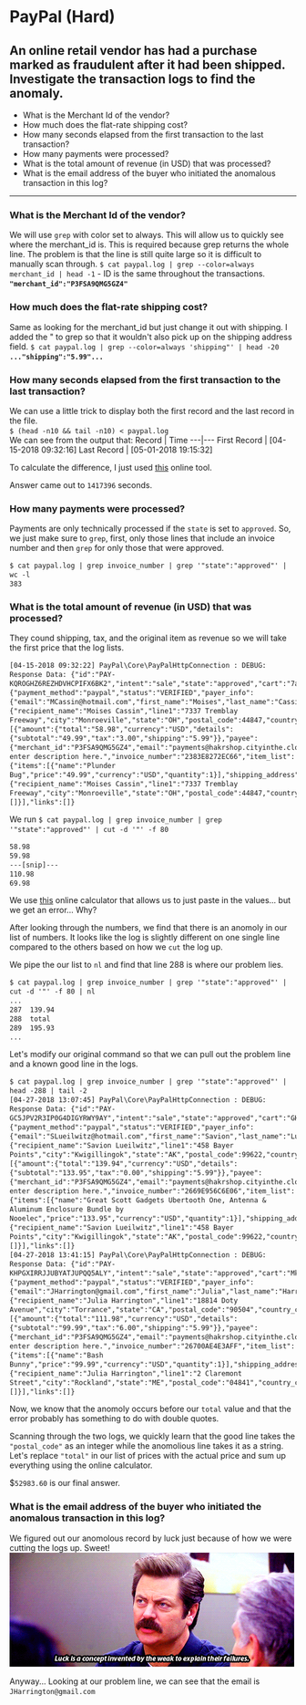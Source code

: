 # PayPal (Hard)
## An online retail vendor has had a purchase marked as fraudulent after it had been shipped. Investigate the transaction logs to find the anomaly.

-	What is the Merchant Id of the vendor?
-	How much does the flat-rate shipping cost?
-	How many seconds elapsed from the first transaction to the last transaction?
-	How many payments were processed?
-	What is the total amount of revenue (in USD) that was processed?
-	What is the email address of the buyer who initiated the anomalous transaction in this log?

---

###	What is the Merchant Id of the vendor?
We will use `grep` with color set to always. This will allow us to quickly see where the merchant_id is. This is required because grep returns the whole line. The problem is that the line is still quite large so it is difficult to manually scan through.
`$ cat paypal.log | grep --color=always merchant_id | head -1` - ID is the same throughout the transactions.
**`"merchant_id":"P3FSA9QMG5GZ4"`**
###	How much does the flat-rate shipping cost?
Same as looking for the merchant_id but just change it out with shipping. I added the " to grep so that it wouldn't also pick up on the shipping address field.
`$ cat paypal.log | grep --color=always 'shipping"' | head -20` <br>
**`..."shipping":"5.99"...`**

###	How many seconds elapsed from the first transaction to the last transaction?
We can use a little trick to display both the first record and the last record in the file. <br>
`$ (head -n10 && tail -n10) < paypal.log` <br>
We can see from the output that:
Record | Time
---|---
First Record | [04-15-2018 09:32:16]
Last Record | [05-01-2018 19:15:32]

To calculate the difference, I just used [this](https://www.timeanddate.com/date/duration.html) online tool.

Answer came out to `1417396` seconds.

###	How many payments were processed?
Payments are only technically processed if the `state` is set to `approved`. So, we just make sure to `grep`, first, only those lines that include an invoice number and then `grep` for only those that were approved.
```
$ cat paypal.log | grep invoice_number | grep '"state":"approved"' | wc -l
383
```
###	What is the total amount of revenue (in USD) that was processed?
They cound shipping, tax, and the original item as revenue so we will take the first price that the log lists.
```
[04-15-2018 09:32:22] PayPal\Core\PayPalHttpConnection : DEBUG: Response Data: {"id":"PAY-KQROGHZ6REZHDVHCPIFX6BK2","intent":"sale","state":"approved","cart":"7aPEMehW6dBwJ6zxo","payer":{"payment_method":"paypal","status":"VERIFIED","payer_info":{"email":"MCassin@hotmail.com","first_name":"Moises","last_name":"Cassin","payer_id":"471982AE559CA","shipping_address":{"recipient_name":"Moises Cassin","line1":"7337 Tremblay Freeway","city":"Monroeville","state":"OH","postal_code":44847,"country_code":"US"},"country_code":"US"}},"transactions":[{"amount":{"total":"58.98","currency":"USD","details":{"subtotal":"49.99","tax":"3.00","shipping":"5.99"}},"payee":{"merchant_id":"P3FSA9QMG5GZ4","email":"payments@hakrshop.cityinthe.cloud"},"description":"Please enter description here.","invoice_number":"2383E8272EC66","item_list":{"items":[{"name":"Plunder Bug","price":"49.99","currency":"USD","quantity":1}],"shipping_address":{"recipient_name":"Moises Cassin","line1":"7337 Tremblay Freeway","city":"Monroeville","state":"OH","postal_code":44847,"country_code":"US"}},"related_resources":[]}],"links":[]}
```

We run `$ cat paypal.log | grep invoice_number | grep '"state":"approved"' | cut -d '"' -f 80`

```
58.98
59.98
---[snip]---
110.98
69.98
```

We use [this](https://miniwebtool.com/sum-calculator/) online calculator that allows us to just paste in the values... but we get an error... Why?

After looking through the numbers, we find that there is an anomoly in our list of numbers. It looks like the log is slightly different on one single line compared to the others based on how we `cut` the log up.

We pipe the our list to `nl` and find that line 288 is where our problem lies.
```
$ cat paypal.log | grep invoice_number | grep '"state":"approved"' | cut -d '"' -f 80 | nl
...
287  139.94
288  total
289  195.93
...
```

Let's modify our original command so that we can pull out the problem line and a known good line in the logs. <br>
```
$ cat paypal.log | grep invoice_number | grep '"state":"approved"' | head -288 | tail -2
[04-27-2018 13:07:45] PayPal\Core\PayPalHttpConnection : DEBUG: Response Data: {"id":"PAY-GC5JPV2R3IP0G4DIGYRWY9AY","intent":"sale","state":"approved","cart":"GH09B5rtrJbgew7Ew","payer":{"payment_method":"paypal","status":"VERIFIED","payer_info":{"email":"SLueilwitz@hotmail.com","first_name":"Savion","last_name":"Lueilwitz","payer_id":"5005DFC85B01E","shipping_address":{"recipient_name":"Savion Lueilwitz","line1":"458 Bayer Points","city":"Kwigillingok","state":"AK","postal_code":99622,"country_code":"US"},"country_code":"US"}},"transactions":[{"amount":{"total":"139.94","currency":"USD","details":{"subtotal":"133.95","tax":"0.00","shipping":"5.99"}},"payee":{"merchant_id":"P3FSA9QMG5GZ4","email":"payments@hakrshop.cityinthe.cloud"},"description":"Please enter description here.","invoice_number":"2669E956C6E06","item_list":{"items":[{"name":"Great Scott Gadgets Ubertooth One, Antenna & Aluminum Enclosure Bundle by Nooelec","price":"133.95","currency":"USD","quantity":1}],"shipping_address":{"recipient_name":"Savion Lueilwitz","line1":"458 Bayer Points","city":"Kwigillingok","state":"AK","postal_code":99622,"country_code":"US"}},"related_resources":[]}],"links":[]}
[04-27-2018 13:41:15] PayPal\Core\PayPalHttpConnection : DEBUG: Response Data: {"id":"PAY-KHPGXIRRJJUBYATJUPQQ5ALY","intent":"sale","state":"approved","cart":"MkqQBGAfxAhzSlmsP","payer":{"payment_method":"paypal","status":"VERIFIED","payer_info":{"email":"JHarrington@gmail.com","first_name":"Julia","last_name":"Harrington","payer_id":"50063D59BE9EA","shipping_address":{"recipient_name":"Julia Harrington","line1":"18814 Doty Avenue","city":"Torrance","state":"CA","postal_code":"90504","country_code":"US"},"country_code":"US"}},"transactions":[{"amount":{"total":"111.98","currency":"USD","details":{"subtotal":"99.99","tax":"6.00","shipping":"5.99"}},"payee":{"merchant_id":"P3FSA9QMG5GZ4","email":"payments@hakrshop.cityinthe.cloud"},"description":"Please enter description here.","invoice_number":"26700AE4E3AFF","item_list":{"items":[{"name":"Bash Bunny","price":"99.99","currency":"USD","quantity":1}],"shipping_address":{"recipient_name":"Julia Harrington","line1":"2 Claremont Street","city":"Rockland","state":"ME","postal_code":"04841","country_code":"US"}},"related_resources":[]}],"links":[]}
```
Now, we know that the anomoly occurs before our `total` value and that the error probably has something to do with double quotes.

Scanning through the two logs, we quickly learn that the good line takes the `"postal_code"` as an integer while the anomolious line takes it as a string. Let's replace `"total"` in our list of prices with the actual price and sum up everything using the online calculator.

$`52983.60` is our final answer.

###	What is the email address of the buyer who initiated the anomalous transaction in this log?
We figured out our anomolous record by luck just because of how we were cutting the logs up. Sweet!
![luck](./luck.gif)

Anyway... Looking at our problem line, we can see that the email is `JHarrington@gmail.com`